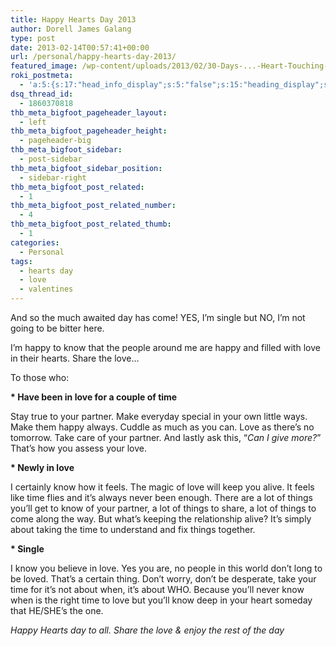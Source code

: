 ```yaml
---
title: Happy Hearts Day 2013
author: Dorell James Galang
type: post
date: 2013-02-14T00:57:41+00:00
url: /personal/happy-hearts-day-2013/
featured_image: /wp-content/uploads/2013/02/30-Days-...-Heart-Touching-Story.jpg
roki_postmeta:
  - 'a:5:{s:17:"head_info_display";s:5:"false";s:15:"heading_display";s:4:"true";s:22:"heading_search_display";s:5:"false";s:22:"heading_social_display";s:4:"true";s:10:"subheading";s:0:"";}'
dsq_thread_id:
  - 1860370818
thb_meta_bigfoot_pageheader_layout:
  - left
thb_meta_bigfoot_pageheader_height:
  - pageheader-big
thb_meta_bigfoot_sidebar:
  - post-sidebar
thb_meta_bigfoot_sidebar_position:
  - sidebar-right
thb_meta_bigfoot_post_related:
  - 1
thb_meta_bigfoot_post_related_number:
  - 4
thb_meta_bigfoot_post_related_thumb:
  - 1
categories:
  - Personal
tags:
  - hearts day
  - love
  - valentines
---
```


And so the much awaited day has come! YES, I&#8217;m single but NO, I&#8217;m not going to be bitter here. <span class="wp-font-emots-emo-happy"></span>

I&#8217;m happy to know that the people around me are happy and filled with love in their hearts. Share the love&#8230;

To those who:

**\* Have been in love for a couple of time <span class="wp-font-emots-heart"></span>**

Stay true to your partner. Make everyday special in your own little ways. Make them happy always. Cuddle as much as you can. Love as there&#8217;s no tomorrow. Take care of your partner. And lastly ask this, &#8220;_Can I give more?_&#8221; That&#8217;s how you assess your love. <span class="wp-font-emots-emo-happy"></span>

**\* Newly in love <span class="wp-font-emots-heart"></span>**

I certainly know how it feels. The magic of love will keep you alive. It feels like time flies and it&#8217;s always never been enough. There are a lot of things you&#8217;ll get to know of your partner, a lot of things to share, a lot of things to come along the way. But what&#8217;s keeping the relationship alive? It&#8217;s simply about taking the time to understand and fix things together.

**\* Single <span class="wp-font-emots-heart"></span>**

I know you believe in love. Yes you are, no people in this world don&#8217;t long to be loved. That&#8217;s a certain thing. Don&#8217;t worry, don&#8217;t be desperate, take your time for it&#8217;s not about when, it&#8217;s about WHO. Because you&#8217;ll never know when is the right time to love but you&#8217;ll know deep in your heart someday that HE/SHE&#8217;s the one.

_Happy Hearts day to all. Share the love & enjoy the rest of the day <span class="wp-font-emots-emo-happy"></span>_
